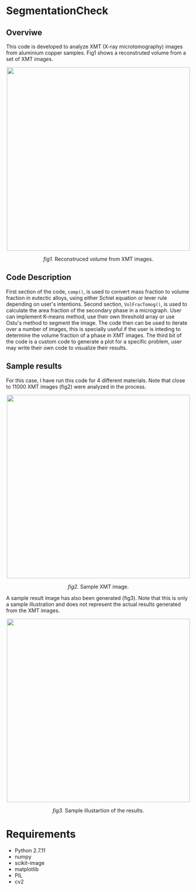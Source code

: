 # SegmentationCheck

## Overviwe
This code is developed to analyze XMT (X-ray microtomography) images from aluminium copper samples. Fig1 shows a reconstruted volume from a set of XMT images.
<p align="center"><img src=images/img1.png width="500"></p>
<p align="center"><i>fig1.</i> Reconstruced volume from XMT images.</p>

## Code Description
First section of the code, `comp()`, is used  to convert mass fraction to volume fraction in eutectic alloys, using either Schiel equation or lever rule depending on user's intentions.
Second section, `VolFracTomog()`, is used to calculate the area fraction of the secondary phase in a micrograph. User can implement K-means method, use their own threshold array or use Ostu's method to segment the image. The code then can be used to iterate over a number of images, this is specially useful if the user is inteding to determine the volume fraction of a phase in XMT images.
The third bit of the code is a custom code to generate a plot for a specific problem, user may write their own code to visualize their results.

## Sample results
For this case, I have run this code for 4 different materials. Note that close to 11000 XMT images (fig2) were analyzed in the process.
<p align="center"><img src=images/img2.png width="500"></p>
<p align="center"><i>fig2.</i> Sample XMT image.</p>
A sample result image has also been generated (fig3). Note that this is only a sample illustration and does not represent the actual results generated from the XMT images.
<p align="center"><img src=images/img3.png width="500"></p>
<p align="center"><i>fig3.</i> Sample illustartion of the results.</p>

# Requirements
- Python 2.7.11
- numpy
- scikit-image
- matplotlib
- PIL
- cv2
